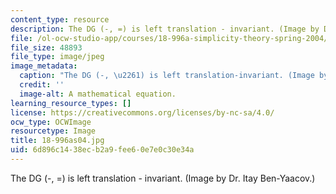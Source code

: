 ```yaml
---
content_type: resource
description: The DG (-, =) is left translation - invariant. (Image by Dr. Itay Ben-Yaacov.)
file: /ol-ocw-studio-app/courses/18-996a-simplicity-theory-spring-2004/6d896c1438ecb2a9fee60e7e0c30e34a_18-996as04.jpg
file_size: 48893
file_type: image/jpeg
image_metadata:
  caption: "The DG (-, \u2261) is left translation-invariant. (Image by Dr. Itay Ben-Yaacov.)"
  credit: ''
  image-alt: A mathematical equation.
learning_resource_types: []
license: https://creativecommons.org/licenses/by-nc-sa/4.0/
ocw_type: OCWImage
resourcetype: Image
title: 18-996as04.jpg
uid: 6d896c14-38ec-b2a9-fee6-0e7e0c30e34a
---
```

The DG (-, =) is left translation - invariant. (Image by Dr. Itay Ben-Yaacov.)